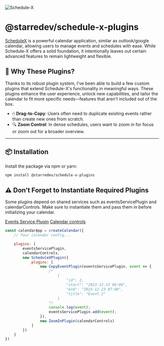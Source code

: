 ![Schedule-X](https://schedule-x.s3.eu-west-1.amazonaws.com/schedule-x-logo.png)

# @starredev/schedule-x-plugins

[ScheduleX](https://github.com/schedule-x) is a powerful calendar application, similar as outlook/google calendar, allowing users to manage events and schedules with ease. While Schedule-X offers a solid foundation, it intentionally leaves out certain advanced features to remain lightweight and flexible.

## 🚀 Why These Plugins?

Thanks to its robust plugin system, I've been able to build a few custom plugins that extend Schedule-X's functionality in meaningful ways. These plugins enhance the user experience, unlock new capabilities, and tailor the calendar to fit more specific needs—features that aren't included out of the box.

- 🖱 **Drag-to-Copy**: Users often need to duplicate existing events rather than create new ones from scratch.
- 🔍 **Zoom Control**: In dense schedules, users want to zoom in for focus or zoom out for a broader overview.

---

## 📦 Installation

Install the package via npm or yarn:

```bash
npm install @starredev/schedule-x-plugins
```

## ⚠️ Don’t Forget to Instantiate Required Plugins
Some plugins depend on shared services such as eventsServicePlugin and calendarControls. Make sure to instantiate them and pass them in before initializing your calendar.

[Events Service Plugin](https://schedule-x.dev/docs/calendar/plugins/events-service)
[Calendar controls](https://schedule-x.dev/docs/calendar/plugins/calendar-controls)

```js
const calendarApp = createCalendar({
    // Your calendar config...

    plugins: [
        eventsServicePlugin,
        calendarControls,
        new ScheduleXPlugin({
            plugins: [
                new CopyEventPlugin(eventsServicePlugin, event => {
                    /* 
                        {
                            "id": 2,
                            "start": "2023-12-23 06:00",
                            "end": "2023-12-23 07:00",
                            "title": "Event 2"
                        }
                    */
                    console.log(event);
                    eventsServicePlugin.add(event);
                }),
                new ZoomInPlugin(calendarControls)
            ]
        })
    ]
})
```

